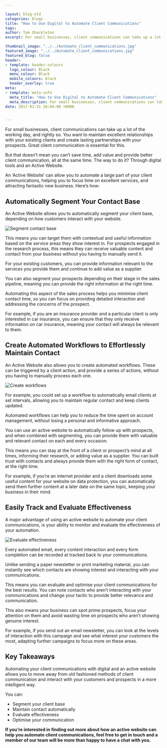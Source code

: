 ```yaml
--- 

layout: blog-old
categories: blogs
title: "How to Use Digital to Automate Client Communications"
tags:
author: Tom Shackleton
excerpt: For small businesses, client communications can take up a lot of the working day, and rightly so. You want to maintain excellent relationships with your existing clients and create lasting partnerships with your prospects. Great client communication is essential for this.

thumbnail_image: "../../Automate_client_communications.jpg"
featured_image: "../../Automate_client_communications.jpg"
featured_blog: false
header:
- template: header-colours
  logo_colour: Black
  menu_colour: Black
  mobile_colours: black
  header_overlay: true
meta:
- template: meta-info
  meta_title: "How to Use Digital to Automate Client Communications"
  meta_description: For small businesses, client communications can take up a lot of the working day, and rightly so. You want to maintain excellent relationships with your existing clients and create lasting partnerships with your prospects. Great client communication is essential for this.
date: 2017-01-31 16:04:00 +0000


--- 
```

For small businesses, client communications can take up a lot of the working day, and rightly so. You want to maintain excellent relationships with your existing clients and create lasting partnerships with your prospects. Great client communication is essential for this.

But that doesn’t mean you can’t save time, add value and provide better client communication, all at the same time. The way to do it? Through digital tools and an Active Website.

An ‘Active Website’ can allow you to automate a large part of your client communications, helping you to focus time on excellent services, and attracting fantastic new business. Here’s how:

  

Automatically Segment Your Contact Base
---------------------------------------

An Active Website allows you to automatically segment your client base, depending on how customers interact with your website.

![Segment contact base](../../Segment_contact_base.jpg)

This means you can target them with contextual and useful information based on the service areas they show interest in. For prospects engaged in the research process, this means they can receive valuable content and contact from your business without you having to manually send it.

For your existing customers, you can provide information relevant to the services you provide them and continue to add value as a supplier.

You can also segment your prospects depending on their stage in the sales pipeline, meaning you can provide the right information at the right time.

Automating this aspect of the sales process helps you minimise client contact time, so you can focus on providing detailed interaction and addressing the concerns of the prospect.

For example, if you are an insurance provider and a particular client is only interested in car insurance, you can ensure that they only receive information on car insurance, meaning your contact will always be relevant to them.

  

Create Automated Workflows to Effortlessly Maintain Contact
-----------------------------------------------------------

An Active Website also allows you to create automated workflows. These can be triggered by a client action, and provide a series of actions, without you having to manually process each one.

![Create workflows](../../Create_workflows.jpg)

For example, you could set up a workflow to automatically email clients at set intervals, allowing you to maintain regular contact and keep clients updated.

Automated workflows can help you to reduce the time spent on account management, without losing a personal and informative approach.

You can use an active website to automatically follow up with prospects, and when combined with segmenting, you can provide them with valuable and relevant contact on each and every occasion.

This means you can stay at the front of a client or prospect’s mind at all times, informing their research, or adding value as a supplier. You can built trust with contacts and always provide them with the right form of contact, at the right time.

For example, if you’re an internet provider and a client downloads some useful content for your website on data protection, you can automatically send them further content at a later date on the same topic, keeping your business in their mind.

  

Easily Track and Evaluate Effectiveness
---------------------------------------

A major advantage of using an active website to automate your client communications, is your ability to monitor and evaluate the effectiveness of your automation.

![Evaluate effectiveness](../../Evaluate_effectivness.jpg)

Every automated email, every content interaction and every form completion can be recorded at tracked back to your communications.

Unlike sending a paper newsletter or print marketing material, you can instantly see which contacts are showing interest and interacting with your communications.

This means you can evaluate and optimise your client communications for the best results. You can note contacts who aren’t interacting with your communications and change your tactic to provide better relevance and communication.

This also means your business can spot prime prospects, focus your attention on them and avoid wasting time on prospects who aren’t showing genuine interest.

For example, if you send out an email newsletter, you can look at the levels of interaction with this campaign and see what interest your customers the most, adapting further campaigns to focus more on these areas.

  

Key Takeaways
-------------

Automating your client communications with digital and an active website allows you to move away from old fashioned methods of client communication and interact with your customers and prospects in a more intelligent way.

You can:

*   Segment your client base
*   Maintain contact automatically
*   Evaluate effectiveness
*   Optimise your communication

**If you’re interested in finding out more about how an active website can help you automate client communications, feel free to get in touch and a member of our team will be more than happy to have a chat with you.**